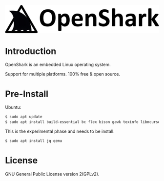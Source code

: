 
![openshark](docs/openshark.png)

# Introduction

OpenShark is an embedded Linux operating system.

Support for multiple platforms. 100% free & open source.


# Pre-Install

Ubuntu:

```bash
$ sudo apt update
$ sudo apt install build-essential bc flex bison gawk texinfo libncurses-dev libelf-dev libssl-dev
```

This is the experimental phase and needs to be install:

```bash
$ sudo apt install jq qemu
```


# License 

GNU General Public License version 2(GPLv2).
